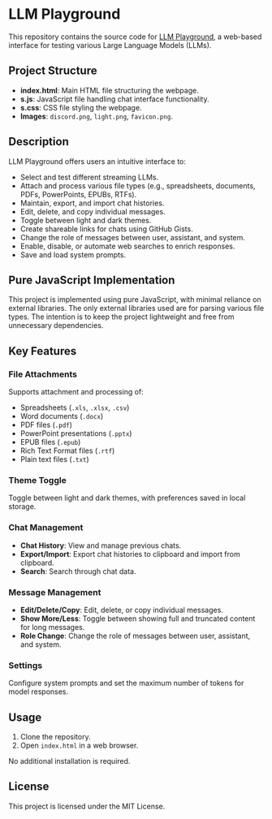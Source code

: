 # LLM Playground

This repository contains the source code for [LLM Playground](https://llmplayground.net), a web-based interface for testing various Large Language Models (LLMs).

## Project Structure

- **index.html**: Main HTML file structuring the webpage.
- **s.js**: JavaScript file handling chat interface functionality.
- **s.css**: CSS file styling the webpage.
- **Images**: `discord.png`, `light.png`, `favicon.png`.

## Description

LLM Playground offers users an intuitive interface to:

- Select and test different streaming LLMs.
- Attach and process various file types (e.g., spreadsheets, documents, PDFs, PowerPoints, EPUBs, RTFs).
- Maintain, export, and import chat histories.
- Edit, delete, and copy individual messages.
- Toggle between light and dark themes.
- Create shareable links for chats using GitHub Gists.
- Change the role of messages between user, assistant, and system.
- Enable, disable, or automate web searches to enrich responses.
- Save and load system prompts.

## Pure JavaScript Implementation

This project is implemented using pure JavaScript, with minimal reliance on external libraries. The only external libraries used are for parsing various file types. The intention is to keep the project lightweight and free from unnecessary dependencies.

## Key Features

### File Attachments

Supports attachment and processing of:
- Spreadsheets (`.xls`, `.xlsx`, `.csv`)
- Word documents (`.docx`)
- PDF files (`.pdf`)
- PowerPoint presentations (`.pptx`)
- EPUB files (`.epub`)
- Rich Text Format files (`.rtf`)
- Plain text files (`.txt`)

### Theme Toggle

Toggle between light and dark themes, with preferences saved in local storage.

### Chat Management

- **Chat History**: View and manage previous chats.
- **Export/Import**: Export chat histories to clipboard and import from clipboard.
- **Search**: Search through chat data.

### Message Management

- **Edit/Delete/Copy**: Edit, delete, or copy individual messages.
- **Show More/Less**: Toggle between showing full and truncated content for long messages.
- **Role Change**: Change the role of messages between user, assistant, and system.

### Settings

Configure system prompts and set the maximum number of tokens for model responses.

## Usage

1. Clone the repository.
2. Open `index.html` in a web browser.

No additional installation is required.

## License

This project is licensed under the MIT License.
